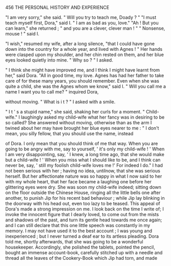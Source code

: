 456           THE PERSONAL HISTORY AND EXPERIENCE

   "I am very sorry," she said. " Will you try to teach me, Doady ? "
   "I must teach myself first, Dora," said I. " I am as bad as you,
love."
   "Ah ! But you can learn," she returned ; " and you are a clever, clever
man ! "
   " Nonsense, mouse ! " said I.

   "I wish," resumed my wife, after a long silence, "that I could have
gone down into the country for a whole year, and lived with Agnes ! "
   Her hands were clasped upon my shoulder, and her chin rested on them,
and her blue eyes looked quietly into mine.
   " Why so ? " I asked.

   " I think she might have improved me, and I think I might have learnt
from her," said Dora.
   "All in good time, my love. Agnes has had her father to take care of
for these many years, you should remember. Even when she was quite a
child, she was the Agnes whom we know," said I.
   " Will you call me a name I want you to call me? " inquired Dora,

without moving.
   " What is i t ? " I asked with a smile.

   " I t ' s a stupid name," she said, shaking her curls for a moment.
" Child-wife."
   I laughingly asked my child-wife what her fancy was in desiring to be
so called? She answered without moving, otherwise than as the arm I
twined about her may have brought her blue eyes nearer to me :
   " I don't mean, you silly fellow, that you should use the name, instead

of Dora. I only mean that you should think of me that way. When you
are going to be angry with me, say to yourself, ' it's only my child-wife ! '
When I am very disappointing, say, ' I knew, a long time ago, that she
would make but a child-wife ! ' When you miss what I should like to be,
and I think can never be, say, ' still my foolish child-wife loves me !' For
indeed I do."
   I had not been serious with her ; having no idea, untilnow, that she was
serious herself. But her affectionate nature was so happy in what I now
said to her with my whole heart, that her face became a laughing one
before her glittering eyes were dry. She was soon my child-wife indeed;
sitting down on the floor outside the Chinese House, ringing all the little
bells one after another, to punish Jip for his recent bad behaviour ; while
Jip lay blinking in the doorway with his head out, even too lazy to be
teased.
   This appeal of Dora's made a strong impression on me. I look back on
the time I write of; I invoke the innocent figure that I dearly loved, to
come out from the mists and shadows of the past, and turn its gentle
head towards me once again; and I can still declare that this one little
speech was constantly in my memory. I may not have used it to the best
account ; I was young and inexperienced ; but I never turned a deaf ear
to its artless pleading.
   Dora told me, shortly afterwards, that she was going to be a wonderful
housekeeper. Accordingly, she polished the tablets, pointed the pencil,
bought an immense account-book, carefully stitched up with a needle and
thread all the leaves of the Cookery-Book which Jip had torn, and made
